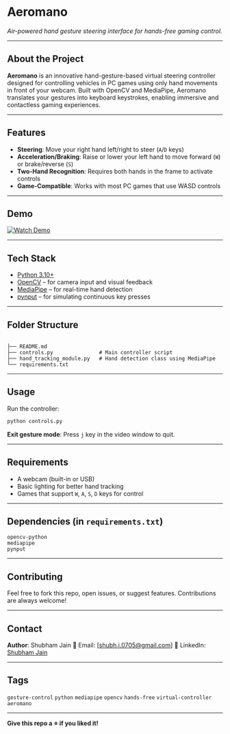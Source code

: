 # Aeromano

*Air-powered hand gesture steering interface for hands-free gaming control.*

---

## About the Project

**Aeromano** is an innovative hand-gesture-based virtual steering controller designed for controlling vehicles in PC games using only hand movements in front of your webcam. Built with OpenCV and MediaPipe, Aeromano translates your gestures into keyboard keystrokes, enabling immersive and contactless gaming experiences.

---

## Features

*  **Steering**: Move your right hand left/right to steer (`A`/`D` keys)
*  **Acceleration/Braking**: Raise or lower your left hand to move forward (`W`) or brake/reverse (`S`)
*  **Two-Hand Recognition**: Requires both hands in the frame to activate controls
*  **Game-Compatible**: Works with most PC games that use WASD controls

---

## Demo


[![Watch Demo](https://your-thumbnail-link.com)](https://your-demo-link.com)

---

##  Tech Stack

* [Python 3.10+](https://www.python.org/)
* [OpenCV](https://opencv.org/) – for camera input and visual feedback
* [MediaPipe](https://google.github.io/mediapipe/) – for real-time hand detection
* [pynput](https://pynput.readthedocs.io/) – for simulating continuous key presses

---

##  Folder Structure

```
 
├── README.md
├── controls.py               # Main controller script
├── hand_tracking_module.py   # Hand detection class using MediaPipe
└── requirements.txt               
```

---

##  Usage

Run the controller:

```bash
python controls.py
```

**Exit gesture mode**: Press `j` key in the video window to quit.

---

##  Requirements

* A webcam (built-in or USB)
* Basic lighting for better hand tracking
* Games that support `W`, `A`, `S`, `D` keys for control

---

##  Dependencies (in `requirements.txt`)

```
opencv-python
mediapipe
pynput
```

---

##  Contributing

Feel free to fork this repo, open issues, or suggest features. Contributions are always welcome!

---

##  Contact

**Author**: Shubham Jain
📧 Email: \[[shubh.j.0705@gmail.com](mailto:shubh.j.0705@gmail.com)]
🔗 LinkedIn: [Shubham Jain](https://www.linkedin.com/in/shubham--jain--/)

---

##  Tags

`gesture-control` `python` `mediapipe` `opencv` `hands-free` `virtual-controller` `aeromano`

---

**Give this repo a ⭐ if you liked it!**
